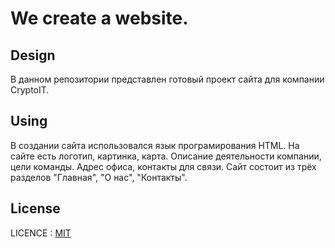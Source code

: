 # We create a website.

## Design

В данном репозитории представлен готовый проект сайта для компании CryptoIT.

## Using

В создании сайта использовался язык програмирования HTML. На сайте есть логотип, картинка, карта. Описание деятельности компании, цели команды. Адрес офиса, контакты для связи. Сайт состоит из трёх разделов "Главная", "О нас", "Контакты".

## License

LICENCE : [MIT](./license.md)
